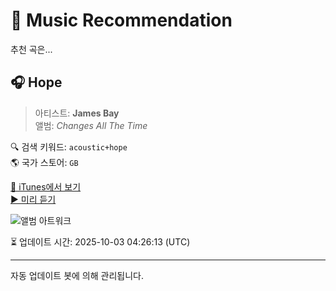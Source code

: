 
# 🎵 Music Recommendation

추천 곡은...

## 🎧 Hope  
> 아티스트: **James Bay**  
> 앨범: _Changes All The Time_  

🔍 검색 키워드: `acoustic+hope`  
🌎 국가 스토어: `GB`

[🔗 iTunes에서 보기](https://music.apple.com/gb/album/hope/1768171355?i=1768171674&uo=4)  
[▶️ 미리 듣기](https://audio-ssl.itunes.apple.com/itunes-assets/AudioPreview211/v4/03/2d/e9/032de980-4eaa-c588-5fbb-bd9e8acbc840/mzaf_6073820767425573866.plus.aac.p.m4a)

![앨범 아트워크](https://is1-ssl.mzstatic.com/image/thumb/Music211/v4/95/2a/10/952a1068-3b92-7aaa-9bc4-f0073748c4e5/24UMGIM70291.rgb.jpg/100x100bb.jpg)

⏳ 업데이트 시간: 2025-10-03 04:26:13 (UTC)

---
자동 업데이트 봇에 의해 관리됩니다.
